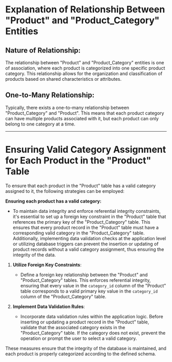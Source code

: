 # Explanation of Relationship Between "Product" and "Product_Category" Entities

## Nature of Relationship:
The relationship between "Product" and "Product_Category" entities is one of association, where each product is categorized into one specific product category. This relationship allows for the organization and classification of products based on shared characteristics or attributes.

## One-to-Many Relationship:
Typically, there exists a one-to-many relationship between "Product_Category" and "Product". This means that each product category can have multiple products associated with it, but each product can only belong to one category at a time.

---

# Ensuring Valid Category Assignment for Each Product in the "Product" Table

To ensure that each product in the "Product" table has a valid category assigned to it, the following strategies can be employed:

**Ensuring each product has a valid category:**
- To maintain data integrity and enforce referential integrity constraints, it's essential to set up a foreign key constraint in the "Product" table that references the primary key of the "Product_Category" table. This ensures that every product record in the "Product" table must have a corresponding valid category in the "Product_Category" table. Additionally, implementing data validation checks at the application level or utilizing database triggers can prevent the insertion or updating of product records without a valid category assignment, thus ensuring the integrity of the data.

1. **Utilize Foreign Key Constraints**:
   - Define a foreign key relationship between the "Product" and "Product_Category" tables. This enforces referential integrity, ensuring that every value in the `category_id` column of the "Product" table corresponds to a valid primary key value in the `category_id` column of the "Product_Category" table.

2. **Implement Data Validation Rules**:
   - Incorporate data validation rules within the application logic. Before inserting or updating a product record in the "Product" table, validate that the associated category exists in the "Product_Category" table. If the category does not exist, prevent the operation or prompt the user to select a valid category.

These measures ensure that the integrity of the database is maintained, and each product is properly categorized according to the defined schema.

